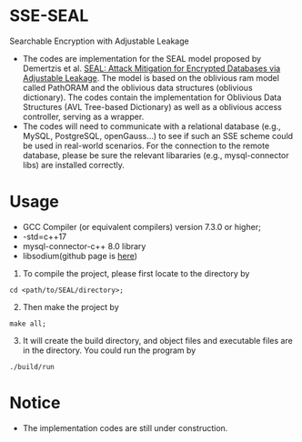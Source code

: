 # SSE-SEAL
Searchable Encryption with Adjustable Leakage
<br>
* The codes are implementation for the SEAL model proposed by Demertzis et al. [SEAL: Attack Mitigation for Encrypted Databases via Adjustable Leakage](https://www.usenix.org/system/files/sec20fall_demertzis_prepub.pdf). The model is based on the oblivious ram model called PathORAM and the oblivious data structures (oblivious dictionary). The codes contain the implementation for Oblivious Data Structures (AVL Tree-based Dictionary) as well as a oblivious access controller, serving as a wrapper.
* The codes will need to communicate with a relational database (e.g., MySQL, PostgreSQL, openGauss...) to see if such an SSE scheme could be used in real-world scenarios. For the connection to the remote database, please be sure the relevant libararies (e.g., mysql-connector libs) are installed correctly.

# Usage
* GCC Compiler (or equivalent compilers) version 7.3.0 or higher;
* -std=c++17
* mysql-connector-c++ 8.0 library
* libsodium(github page is [here](https://github.com/jedisct1/libsodium))

1. To compile the project, please first locate to the directory by
```shell
cd <path/to/SEAL/directory>;
```
2. Then make the project by
```shell
make all;
```
3. It will create the build directory, and object files and executable files are in the directory. You could run the program by
```shell
./build/run
```

# Notice
* The implementation codes are still under construction.
